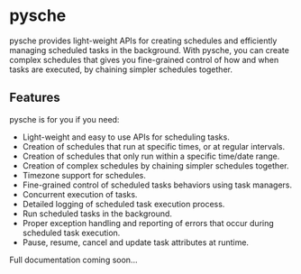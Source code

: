 # pysche

pysche provides light-weight APIs for creating schedules and efficiently managing scheduled tasks in the background. With pysche, you can create complex schedules that gives you fine-grained control of how and when tasks are executed, by chaining simpler schedules together.

## Features

pysche is for you if you need:

- Light-weight and easy to use APIs for scheduling tasks.
- Creation of schedules that run at specific times, or at regular intervals.
- Creation of schedules that only run within a specific time/date range.
- Creation of complex schedules by chaining simpler schedules together.
- Timezone support for schedules.
- Fine-grained control of scheduled tasks behaviors using task managers.
- Concurrent execution of tasks.
- Detailed logging of scheduled task execution process.
- Run scheduled tasks in the background.
- Proper exception handling and reporting of errors that occur during scheduled task execution.
- Pause, resume, cancel and update task attributes at runtime.

Full documentation coming soon...
